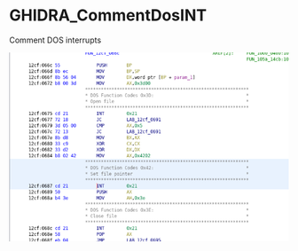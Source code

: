 # GHIDRA_CommentDosINT
Comment DOS interrupts

![Example result](https://github.com/Nico01/GHIDRA_CommentDosINT/blob/master/img.png)
